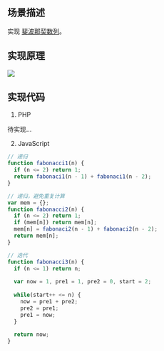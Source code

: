## 场景描述

实现 [斐波那契数列](https://baike.baidu.com/item/%E6%96%90%E6%B3%A2%E9%82%A3%E5%A5%91%E6%95%B0%E5%88%97/99145?fr=aladdin)。

## 实现原理

![](https://gss0.baidu.com/9fo3dSag_xI4khGko9WTAnF6hhy/zhidao/wh%3D600%2C800/sign=b574c0fcb199a9013b6053302da52643/80cb39dbb6fd52667a5220fca218972bd50736d8.jpg
)

## 实现代码

1. PHP

待实现...

2. JavaScript

```javascript
// 递归
function fabonacci1(n) {
  if (n <= 2) return 1;
  return fabonaci1(n - 1) + fabonaci1(n - 2);
}

// 递归，避免重复计算
var mem = {};
function fabonacci2(n) {
  if (n <= 2) return 1;
  if (mem[n]) return mem[n];
  mem[n] = fabonaci2(n - 1) + fabonaci2(n - 2);
  return mem[n];
}

// 迭代
function fabonacci3(n) {
  if (n <= 1) return n;
  
  var now = 1, pre1 = 1, pre2 = 0, start = 2;
  
  while(start++ <= n) {
    now = pre1 + pre2;
    pre2 = pre1;
    pre1 = now;
  }
  
  return now;
}
```
